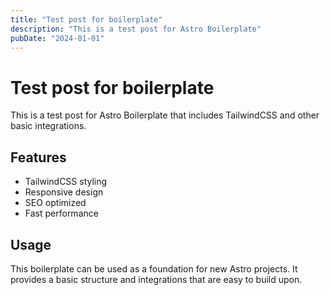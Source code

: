 ```yaml
---
title: "Test post for boilerplate"
description: "This is a test post for Astro Boilerplate"
pubDate: "2024-01-01"
---
```


# Test post for boilerplate

This is a test post for Astro Boilerplate that includes TailwindCSS and other basic integrations.

## Features

- TailwindCSS styling
- Responsive design
- SEO optimized
- Fast performance

## Usage

This boilerplate can be used as a foundation for new Astro projects. It provides a basic structure and integrations that are easy to build upon.
